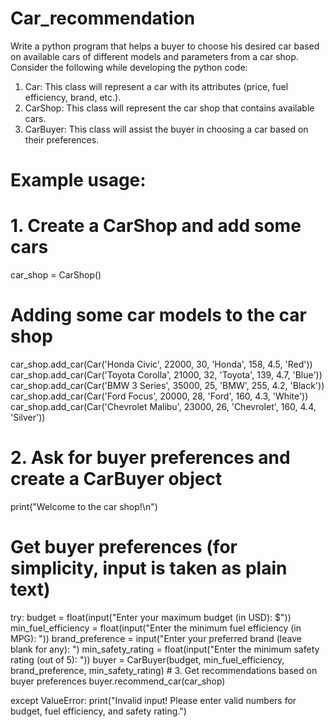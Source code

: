 # Car_recommendation

Write a python program that helps a buyer to choose his desired car based on available cars of different models and parameters from a car shop. Consider the following while developing the python code:
1.	Car: This class will represent a car with its attributes (price, fuel efficiency, brand, etc.).
2.	CarShop: This class will represent the car shop that contains available cars.
3.	CarBuyer: This class will assist the buyer in choosing a car based on their preferences.



# Example usage:
# 1. Create a CarShop and add some cars
car_shop = CarShop()
# Adding some car models to the car shop
car_shop.add_car(Car('Honda Civic', 22000, 30, 'Honda', 158, 4.5, 'Red'))
car_shop.add_car(Car('Toyota Corolla', 21000, 32, 'Toyota', 139, 4.7, 'Blue'))
car_shop.add_car(Car('BMW 3 Series', 35000, 25, 'BMW', 255, 4.2, 'Black'))
car_shop.add_car(Car('Ford Focus', 20000, 28, 'Ford', 160, 4.3, 'White'))
car_shop.add_car(Car('Chevrolet Malibu', 23000, 26, 'Chevrolet', 160, 4.4, 'Silver'))
# 2. Ask for buyer preferences and create a CarBuyer object
print("Welcome to the car shop!\n")
# Get buyer preferences (for simplicity, input is taken as plain text)
try:
    budget = float(input("Enter your maximum budget (in USD): $"))
    min_fuel_efficiency = float(input("Enter the minimum fuel efficiency (in MPG): "))
    brand_preference = input("Enter your preferred brand (leave blank for any): ")
    min_safety_rating = float(input("Enter the minimum safety rating (out of 5): "))
    buyer = CarBuyer(budget, min_fuel_efficiency, brand_preference, min_safety_rating)
    # 3. Get recommendations based on buyer preferences
    buyer.recommend_car(car_shop)

except ValueError:
    print("Invalid input! Please enter valid numbers for budget, fuel efficiency, and safety rating.")
